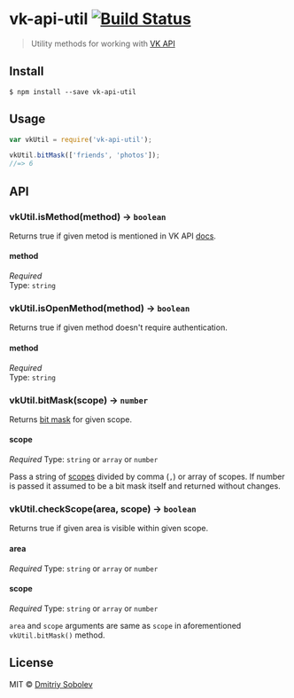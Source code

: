 # vk-api-util [![Build Status](https://travis-ci.org/dsblv/vk-api-util.svg?branch=master)](https://travis-ci.org/dsblv/vk-api-util)

> Utility methods for working with [VK API](http://vk.com/dev/main)


## Install

```
$ npm install --save vk-api-util
```


## Usage

```js
var vkUtil = require('vk-api-util');

vkUtil.bitMask(['friends', 'photos']);
//=> 6
```


## API

### vkUtil.isMethod(method) → `boolean`

Returns true if given metod is mentioned in VK API [docs](http://vk.com/dev/methods).

#### method

*Required*  
Type: `string`


### vkUtil.isOpenMethod(method) → `boolean`

Returns true if given method doesn't require authentication.

#### method

*Required*  
Type: `string`


### vkUtil.bitMask(scope) → `number`

Returns [bit mask](http://vk.com/dev/permissions) for given scope.

#### scope

*Required* 
Type: `string` or `array` or `number`

Pass a string of [scopes](http://vk.com/dev/permissions) divided by comma (`,`) or array of scopes. If number is passed it assumed to be a bit mask itself and returned without changes.


### vkUtil.checkScope(area, scope) → `boolean`

Returns true if given area is visible within given scope.

#### area

*Required* 
Type: `string` or `array` or `number`

#### scope

*Required* 
Type: `string` or `array` or `number`

`area` and `scope` arguments are same as `scope` in aforementioned `vkUtil.bitMask()` method.


## License

MIT © [Dmitriy Sobolev](http://vk.com/sobo13v)

